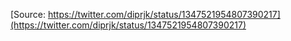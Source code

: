 [Source: https://twitter.com/diprjk/status/1347521954807390217](https://twitter.com/diprjk/status/1347521954807390217)